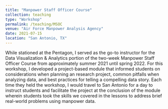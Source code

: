 ```yaml
---
title: "Manpower Staff Officer Course"
collection: teaching
type: "Workshop"
permalink: /teaching/MSOC
venue: "Air Force Manpower Analysis Agency"
date: 2021-07-15
location: "San Antonio, TX"
---
```


While stationed at the Pentagon, I served as the go-to instructor for the Data Visualization & Analytics portion of the two-week Manpower Staff Officer Course from approximately summer 2021 until spring 2022.  For this workshop, I developed a project-based module that informed students on considerations when planning an research project, common pitfalls when analyzing data, and best practices for telling a compelling data story.  Each time they held the workshop, I would travel to San Antonio for a day to instruct students and facilitate the project at the conclusion of the module wherein students took the skills we covered in the lessons to address brief real-world problems using manpower data.
